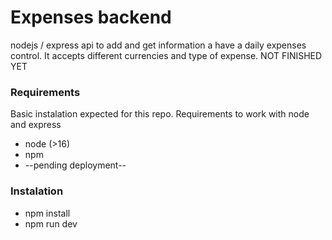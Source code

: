 # Expenses backend

nodejs / express api to add and get information a have a daily expenses control. It accepts different currencies and type of expense.
NOT FINISHED YET

### Requirements
Basic instalation expected for this repo. Requirements to work with node and express

- node (>16)
- npm
- --pending deployment--

### Instalation

- npm install
- npm run dev

